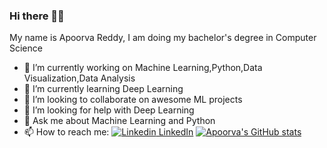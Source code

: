 ### Hi there 👋🏽
My name is Apoorva Reddy, I am doing my bachelor's degree in Computer Science


- 🔭 I’m currently working on Machine Learning,Python,Data Visualization,Data Analysis
- 🌱 I’m currently learning Deep Learning
- 👯 I’m looking to collaborate on awesome ML projects
- 🤔 I’m looking for help with Deep Learning 
- 💬 Ask me about Machine Learning and Python
- 📫 How to reach me: 
[![Linkedin](https://i.stack.imgur.com/gVE0j.png) LinkedIn](https://www.linkedin.com/in/apoorva-reddy-bagepalli-4522851a3/)
[![Apoorva's GitHub stats](https://github-readme-stats.vercel.app/api?username=apoorvareddy612)](https://github.com/apoorvareddy612/github-readme-stats)

